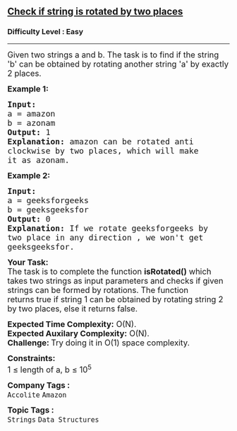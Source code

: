 <h2><a href="https://practice.geeksforgeeks.org/problems/check-if-string-is-rotated-by-two-places-1587115620/1?page=4&status[]=unsolved&sortBy=submissions">Check if string is rotated by two places</a></h2><h3>Difficulty Level : Easy</h3><hr><div class="problems_problem_content__Xm_eO"><p><span style="font-size:18px">Given two strings&nbsp;a&nbsp;and&nbsp;b. The task is to find if the string 'b'&nbsp;can be&nbsp;obtained&nbsp;by&nbsp;rotating&nbsp;another string 'a'&nbsp;by&nbsp;exactly 2&nbsp;places.</span></p>

<p><span style="font-size:18px"><strong>Example 1:</strong></span></p>

<pre><span style="font-size:18px"><strong>Input:
</strong>a = amazon
b = azonam
<strong>Output: </strong>1<strong>
Explanation: </strong>amazon can be rotated anti
clockwise by two places, which will make
it as azonam.</span>
</pre>

<p><span style="font-size:18px"><strong>Example 2:</strong></span></p>

<pre><span style="font-size:18px"><strong>Input:
</strong>a = geeksforgeeks
b = geeksgeeksfor
<strong>Output: </strong>0<strong>
Explanation: </strong>If we rotate geeksforgeeks by
two place in any direction , we won't get
geeksgeeksfor.</span></pre>

<p><span style="font-size:18px"><strong>Your Task:</strong><br>
The task is to complete the function&nbsp;<strong>isRotated()</strong> which takes two strings as input parameters and&nbsp;checks if given strings can be formed by rotations. The function returns&nbsp;true&nbsp;if string 1 can be obtained by rotating string 2 by two places, else it returns&nbsp;false.</span></p>

<p><span style="font-size:18px"><strong>Expected Time Complexity:</strong>&nbsp;O(N).<br>
<strong>Expected Auxilary Complexity:</strong>&nbsp;O(N).<br>
<strong>Challenge: </strong>Try doing it in O(1) space complexity.</span></p>

<p><span style="font-size:18px"><strong>Constraints:</strong><br>
1 ≤ length of a, b ≤ 10<sup>5</sup></span></p>
</div><p><span style=font-size:18px><strong>Company Tags : </strong><br><code>Accolite</code>&nbsp;<code>Amazon</code>&nbsp;<br><p><span style=font-size:18px><strong>Topic Tags : </strong><br><code>Strings</code>&nbsp;<code>Data Structures</code>&nbsp;